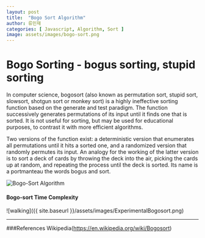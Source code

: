 ```yaml
---
layout: post
title:  "Bogo Sort Algorithm"
author: 류민재
categories: [ Javascript, Algorithm, Sort ]
image: assets/images/bogo-sort.png
---
```


# Bogo Sorting - bogus sorting, stupid sorting

In computer science, bogosort (also known as permutation sort, stupid sort, slowsort, shotgun sort or monkey sort) is a highly ineffective sorting function based on the generate and test paradigm. The function successively generates permutations of its input until it finds one that is sorted. It is not useful for sorting, but may be used for educational purposes, to contrast it with more efficient algorithms.

Two versions of the function exist: a deterministic version that enumerates all permutations until it hits a sorted one, and a randomized version that randomly permutes its input. An analogy for the working of the latter version is to sort a deck of cards by throwing the deck into the air, picking the cards up at random, and repeating the process until the deck is sorted. Its name is a portmanteau the words bogus and sort.

![Bogo-Sort Algorithm](https://upload.wikimedia.org/wikipedia/commons/7/7b/Bogo_sort_animation.gif)

#### Bogo-sort Time Complexity
![walking]({{ site.baseurl }}/assets/images/ExperimentalBogosort.png)

***

###References
Wikipedia(https://en.wikipedia.org/wiki/Bogosort)
